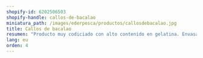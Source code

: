 ```yaml
---
shopify-id: 6202506503
shopify-handle: callos-de-bacalao
miniatura_path: /images/ederpesca/productos/callosdebacalao.jpg
title: Callos de bacalao
resumen: "Producto muy codiciado con alto contenido en gelatina. Envasado: bandeja de 1 kg aprox."
lang: eu
orden: 4
---
```

